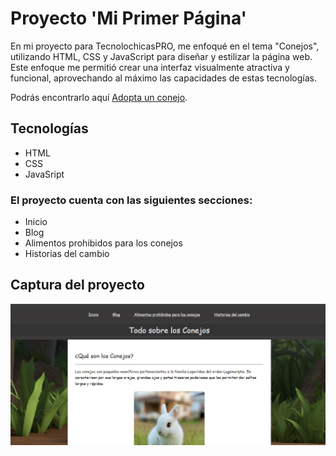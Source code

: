 # Proyecto 'Mi Primer Página'

En mi proyecto para TecnolochicasPRO, me enfoqué en el tema "Conejos", utilizando HTML, CSS y JavaScript para diseñar y estilizar la página web. Este enfoque me permitió crear una interfaz visualmente atractiva y funcional, aprovechando al máximo las capacidades de estas tecnologías.

Podrás encontrarlo aquí [Adopta un conejo](https://primera-pagina-zeta.vercel.app/#).

## Tecnologías 
* HTML
* CSS
* JavaSript

### El proyecto cuenta con las siguientes secciones:
* Inicio
* Blog
* Alimentos prohibidos para los conejos
* Historias del cambio

## Captura del proyecto
![Captura del proyecto](/images/captura.png)



